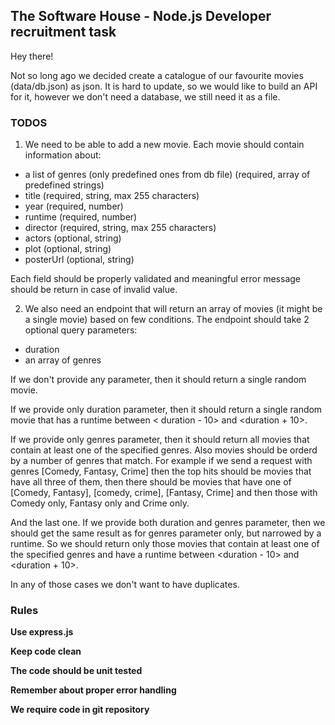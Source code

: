 ## The Software House - Node.js Developer recruitment task

Hey there!

Not so long ago we decided create a catalogue of our favourite movies (data/db.json) as json. It is hard to update, so
we would like to build an API
for it, however we don't need a database, we still need it as a file.

### TODOS

1. We need to be able to add a new movie. Each movie should contain information about:

- a list of genres (only predefined ones from db file) (required, array of predefined strings)
- title (required, string, max 255 characters)
- year (required, number)
- runtime (required, number)
- director (required, string, max 255 characters)
- actors (optional, string)
- plot (optional, string)
- posterUrl (optional, string)

Each field should be properly validated and meaningful error message should be return in case of invalid value.

2. We also need an endpoint that will return an array of movies (it might be a single movie) based on few conditions.
   The endpoint should take 2 optional query parameters:

- duration
- an array of genres

If we don't provide any parameter, then it should return a single random movie.

If we provide only duration parameter, then it should return a single random movie that has a runtime between <
duration - 10> and <duration + 10>.

If we provide only genres parameter, then it should return all movies that contain at least one of the specified genres.
Also movies should be orderd by a number of genres that match. For example if we send a request with
genres [Comedy, Fantasy, Crime] then the top hits should be movies that have all three of them, then there should be
movies that have one of [Comedy, Fantasy], [comedy, crime], [Fantasy, Crime] and then those with Comedy only, Fantasy
only and Crime only.

And the last one. If we provide both duration and genres parameter, then we should get the same result as for genres
parameter only, but narrowed by a runtime. So we should return only those movies that contain at least one of the
specified genres and have a runtime between <duration - 10> and <duration + 10>.

In any of those cases we don't want to have duplicates.

### Rules

**Use express.js**

**Keep code clean**

**The code should be unit tested**

**Remember about proper error handling**

**We require code in git repository**
